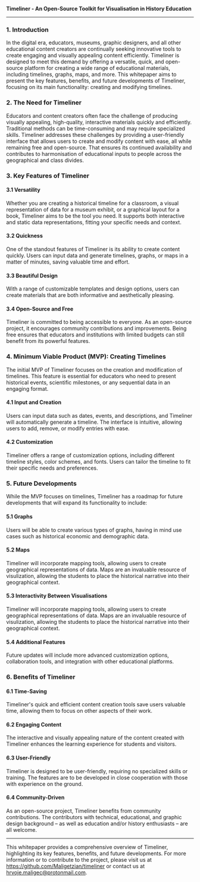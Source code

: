 **Timeliner - An Open-Source Toolkit for Visualisation in History Education**

---

### 1. Introduction

In the digital era, educators, museums, graphic designers, and all other educational content creators are continually seeking innovative tools to create engaging and visually appealing content efficiently. Timeliner is designed to meet this demand by offering a versatile, quick, and open-source platform for creating a wide range of educational materials, including timelines, graphs, maps, and more. This whitepaper aims to present the key features, benefits, and future developments of Timeliner, focusing on its main functionality: creating and modifying timelines.

### 2. The Need for Timeliner

Educators and content creators often face the challenge of producing visually appealing, high-quality, interactive materials quickly and efficiently. Traditional methods can be time-consuming and may require specialized skills. Timeliner addresses these challenges by providing a user-friendly interface that allows users to create and modify content with ease, all while remaining free and open-source. That ensures its continued availability and contributes to harmonisation of educational inputs to people across the geographical and class divides.

### 3. Key Features of Timeliner

#### 3.1 Versatility

Whether you are creating a historical timeline for a classroom, a visual representation of data for a museum exhibit, or a graphical layout for a book, Timeliner aims to be the tool you need. It supports both interactive and static data representations, fitting your specific needs and context.

#### 3.2 Quickness

One of the standout features of Timeliner is its ability to create content quickly. Users can input data and generate timelines, graphs, or maps in a matter of minutes, saving valuable time and effort.

#### 3.3 Beautiful Design

With a range of customizable templates and design options, users can create materials that are both informative and aesthetically pleasing.

#### 3.4 Open-Source and Free

Timeliner is committed to being accessible to everyone. As an open-source project, it encourages community contributions and improvements. Being free ensures that educators and institutions with limited budgets can still benefit from its powerful features.

### 4. Minimum Viable Product (MVP): Creating Timelines

The initial MVP of Timeliner focuses on the creation and modification of timelines. This feature is essential for educators who need to present historical events, scientific milestones, or any sequential data in an engaging format.

#### 4.1 Input and Creation

Users can input data such as dates, events, and descriptions, and Timeliner will automatically generate a timeline. The interface is intuitive, allowing users to add, remove, or modify entries with ease.

#### 4.2 Customization

Timeliner offers a range of customization options, including different timeline styles, color schemes, and fonts. Users can tailor the timeline to fit their specific needs and preferences.

### 5. Future Developments

While the MVP focuses on timelines, Timeliner has a roadmap for future developments that will expand its functionality to include:

#### 5.1 Graphs

Users will be able to create various types of graphs, having in mind use cases such as historical economic and demographic data.

#### 5.2 Maps

Timeliner will incorporate mapping tools, allowing users to create geographical representations of data. Maps are an invaluable resource of visulization, allowing the students to place the historical narrative into their geographical context.

#### 5.3 Interactivity Between Visualisations

Timeliner will incorporate mapping tools, allowing users to create geographical representations of data. Maps are an invaluable resource of visulization, allowing the students to place the historical narrative into their geographical context.

#### 5.4 Additional Features

Future updates will include more advanced customization options, collaboration tools, and integration with other educational platforms.

### 6. Benefits of Timeliner

#### 6.1 Time-Saving

Timeliner's quick and efficient content creation tools save users valuable time, allowing them to focus on other aspects of their work.

#### 6.2 Engaging Content

The interactive and visually appealing nature of the content created with Timeliner enhances the learning experience for students and visitors.

#### 6.3 User-Friendly

Timeliner is designed to be user-friendly, requiring no specialized skills or training. The features are to be developed in close cooperation with those with experience on the ground.

#### 6.4 Community-Driven

As an open-source project, Timeliner benefits from community contributions. The contributors with technical, educational, and graphic design background – as well as education and/or history enthusiasts – are all welcome.

---

This whitepaper provides a comprehensive overview of Timeliner, highlighting its key features, benefits, and future developments. For more information or to contribute to the project, please visit us at https://github.com/Maligetzian/timeliner or contact us at hrvoje.maligec@protonmail.com.
